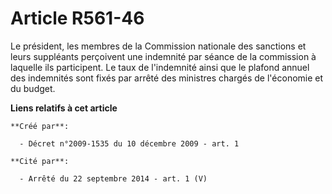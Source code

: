 # Article R561-46

Le président, les membres de la Commission nationale des sanctions et leurs suppléants perçoivent une indemnité par séance de
la commission à laquelle ils participent. Le taux de l'indemnité ainsi que le plafond annuel des indemnités sont fixés par
arrêté des ministres chargés de l'économie et du budget.

**Liens relatifs à cet article**

	**Créé par**:

	  - Décret n°2009-1535 du 10 décembre 2009 - art. 1

	**Cité par**:

	  - Arrêté du 22 septembre 2014 - art. 1 (V)
